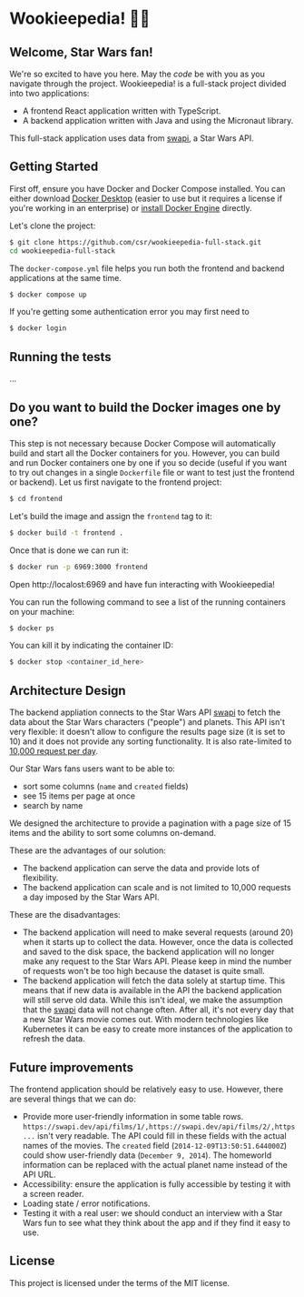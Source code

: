 # Wookieepedia! 🌌🔫

## Welcome, Star Wars fan!

We're so excited to have you here. May the _code_ be with you as you navigate through the project. Wookieepedia! is a full-stack project divided into two applications:

* A frontend React application written with TypeScript.
* A backend application written with Java and using the Micronaut library.

This full-stack application uses data from [swapi](https://swapi.dev/), a Star Wars API.

## Getting Started

First off, ensure you have Docker and Docker Compose installed. You can either download [Docker Desktop](https://www.docker.com/products/docker-desktop/) (easier to use but it requires a license if you're working in an enterprise) or [install Docker Engine](https://docs.docker.com/engine/install/ubuntu/#install-using-the-convenience-script) directly.

Let's clone the project:

```bash
$ git clone https://github.com/csr/wookieepedia-full-stack.git
cd wookieepedia-full-stack
```

The `docker-compose.yml` file helps you run both the frontend and backend applications at the same time.

```bash
$ docker compose up
```

If you're getting some authentication error you may first need to 

```bash
$ docker login
```

## Running the tests
...

## Do you want to build the Docker images one by one?

This step is not necessary because Docker Compose will automatically build and start all the Docker containers for you. However, you can build and run Docker containers one by one if you so decide (useful if you want to try out changes in a single `Dockerfile` file or want to test just the frontend or backend). Let us first navigate to the frontend project:

```bash
$ cd frontend
```

Let's build the image and assign the `frontend` tag to it:

```bash
$ docker build -t frontend .
```

Once that is done we can run it:

```bash
$ docker run -p 6969:3000 frontend
```

Open http://localost:6969 and have fun interacting with Wookieepedia!

You can run the following command to see a list of the running containers on your machine:

```bash
$ docker ps
```

You can kill it by indicating the container ID:

```bash
$ docker stop <container_id_here>
```

## Architecture Design

The backend appliation connects to the Star Wars API [swapi](https://swapi.dev/) to fetch the data about the Star Wars characters ("people") and planets. This API isn't very flexible: it doesn't allow to configure the results page size (it is set to 10) and it does not provide any sorting functionality. It is also rate-limited to [10,000 request per day](https://swapi.dev/documentation#rate).

Our Star Wars fans users want to be able to:
* sort some columns (`name` and `created` fields)
* see 15 items per page at once
* search by name

We designed the architecture to provide a pagination with a page size of 15 items and the ability to sort some columns on-demand. 

These are the advantages of our solution:
* The backend application can serve the data and provide lots of flexibility.
* The backend application can scale and is not limited to 10,000 requests a day imposed by the Star Wars API.

These are the disadvantages:
* The backend application will need to make several requests (around 20) when it starts up to collect the data. However, once the data is collected and saved to the disk space, the backend application will no longer make any request to the Star Wars API. Please keep in mind the number of requests won't be too high because the dataset is quite small.
* The backend application will fetch the data solely at startup time. This means that if new data is available in the API the backend application will still serve old data. While this isn't ideal, we make the assumption that the [swapi](https://swapi.dev/) data will not change often. After all, it's not every day that a new Star Wars movie comes out. With modern technologies like Kubernetes it can be easy to create more instances of the application to refresh the data.

## Future improvements
The frontend application should be relatively easy to use. However, there are several things that we can do:
* Provide more user-friendly information in some table rows. `https://swapi.dev/api/films/1/,https://swapi.dev/api/films/2/,https...` isn't very readable. The API could fill in these fields with the actual names of the movies. The `created` field (`2014-12-09T13:50:51.644000Z`) could show user-friendly data (`December 9, 2014`). The homeworld information can be replaced with the actual planet name instead of the API URL.
* Accessibility: ensure the application is fully accessible by testing it with a screen reader.
* Loading state / error notifications.
* Testing it with a real user: we should conduct an interview with a Star Wars fun to see what they think about the app and if they find it easy to use.

## License

This project is licensed under the terms of the MIT license.
